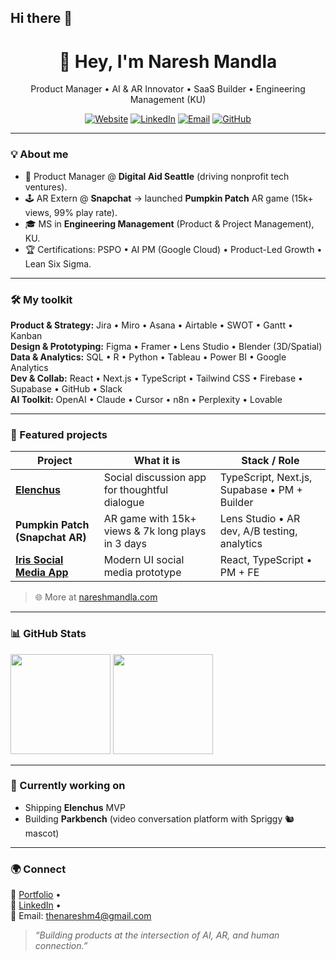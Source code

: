 ## Hi there 👋
<h1 align="center">👋 Hey, I'm Naresh Mandla</h1>
<p align="center">
  Product Manager • AI & AR Innovator • SaaS Builder • Engineering Management (KU)
</p>

<p align="center">
  <a href="https://www.nareshmandla.com"><img alt="Website" src="https://img.shields.io/badge/Portfolio-nareshmandla.com-informational?logo=vercel"></a>
  <a href="https://www.linkedin.com/in/nareshmandla"><img alt="LinkedIn" src="https://img.shields.io/badge/LinkedIn-nareshmandla-blue?logo=linkedin"></a>
  <a href="mailto:thenareshm4@gmail.com"><img alt="Email" src="https://img.shields.io/badge/Email-thenareshm4%40gmail.com-red?logo=gmail"></a>
  <a href="https://github.com/thenareshm?tab=repositories"><img alt="GitHub" src="https://img.shields.io/badge/GitHub-thenareshm-black?logo=github"></a>
</p>

---

### 💡 About me
- 🚀 Product Manager @ **Digital Aid Seattle** (driving nonprofit tech ventures).  
- 🕹️ AR Extern @ **Snapchat** → launched **Pumpkin Patch** AR game (15k+ views, 99% play rate).  
- 🎓 MS in **Engineering Management** (Product & Project Management), KU.  
- 🏆 Certifications: PSPO • AI PM (Google Cloud) • Product-Led Growth • Lean Six Sigma.  

---

### 🛠️ My toolkit
**Product & Strategy:** Jira • Miro • Asana • Airtable • SWOT • Gantt • Kanban  
**Design & Prototyping:** Figma • Framer • Lens Studio • Blender (3D/Spatial)  
**Data & Analytics:** SQL • R • Python • Tableau • Power BI • Google Analytics  
**Dev & Collab:** React • Next.js • TypeScript • Tailwind CSS • Firebase • Supabase • GitHub • Slack  
**AI Toolkit:** OpenAI • Claude • Cursor • n8n • Perplexity • Lovable  

---

### 🚀 Featured projects
| Project | What it is | Stack / Role |
|---|---|---|
| **[Elenchus](https://github.com/thenareshm/elenchus)** | Social discussion app for thoughtful dialogue | TypeScript, Next.js, Supabase • PM + Builder |
| **Pumpkin Patch (Snapchat AR)** | AR game with 15k+ views & 7k long plays in 3 days | Lens Studio • AR dev, A/B testing, analytics |
| **[Iris Social Media App](https://github.com/thenareshm/iris-social-media-app)** | Modern UI social media prototype | React, TypeScript • PM + FE |


> 🌐 More at [nareshmandla.com](https://www.nareshmandla.com)

---

### 📊 GitHub Stats
<p>
  <img height="160" src="https://github-readme-stats.vercel.app/api?username=thenareshm&show_icons=true&theme=radical" />
  <img height="160" src="https://github-readme-stats.vercel.app/api/top-langs/?username=thenareshm&layout=compact&theme=radical" />
</p>

---

### 🌱 Currently working on
- Shipping **Elenchus** MVP  
- Building **Parkbench** (video conversation platform with Spriggy 🐿️ mascot)  

---

### 🌍 Connect
📌 [Portfolio](https://www.nareshmandla.com) •  
💼 [LinkedIn](https://www.linkedin.com/in/nareshmandla) •  
📧 Email: thenareshm4@gmail.com  

> *“Building products at the intersection of AI, AR, and human connection.”*

<!--
**thenareshm/thenareshm** is a ✨ _special_ ✨ repository because its `README.md` (this file) appears on your GitHub profile.

Here are some ideas to get you started:

- 🔭 I’m currently working on ...
- 🌱 I’m currently learning ...
- 👯 I’m looking to collaborate on ...
- 🤔 I’m looking for help with ...
- 💬 Ask me about ...
- 📫 How to reach me: ...
- 😄 Pronouns: ...
- ⚡ Fun fact: ...
-->
